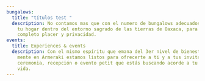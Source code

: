 ```yaml
---
bungalows:
  title: "títulos test "
  description: No contamos mas que con el numero de bungalows adecuados para crear
    tu hogar dentro del entorno sagrado de las tierras de Oaxaca, para tu
    completo placer y privacidad.
events:
  title: Experiences & events
  description: Con el mismo espíritu que emana del 3er nivel de bienestar de la
    mente en Armeraki estamos listos para ofrecerte a ti y a tus invitados la
    ceremonia, recepción o evento petit que estás buscando acorde a tu estilo de
    vida.
---
```

